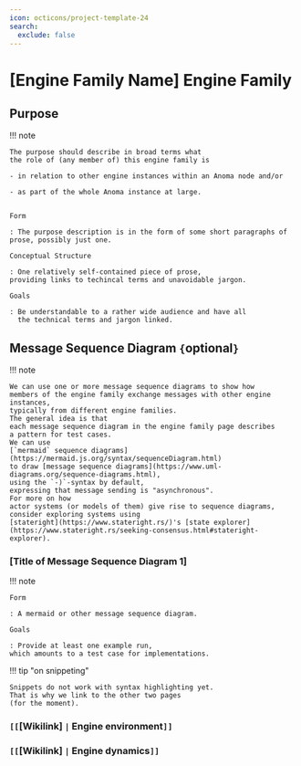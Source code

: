 ```yaml
---
icon: octicons/project-template-24
search:
  exclude: false
---
```


# [Engine Family Name] Engine Family

## Purpose

!!! note

	The purpose should describe in broad terms what
	the role of (any member of) this engine family is

	- in relation to other engine instances within an Anoma node and/or

	- as part of the whole Anoma instance at large.


	Form

	: The purpose description is in the form of some short paragraphs of prose, possibly just one.

	Conceptual Structure

	: One relatively self-contained piece of prose,
	providing links to techincal terms and unavoidable jargon.

    Goals
    
    : Be understandable to a rather wide audience and have all 
      the technical terms and jargon linked.


## Message Sequence Diagram `{`optional`}`

!!! note

	We can use one or more message sequence diagrams to show how
	members of the engine family exchange messages with other engine instances,
	typically from different engine families.
	The general idea is that
	each message sequence diagram in the engine family page describes
	a pattern for test cases.
	We can use
    [`mermaid` sequence diagrams](https://mermaid.js.org/syntax/sequenceDiagram.html)
    to draw [message sequence diagrams](https://www.uml-diagrams.org/sequence-diagrams.html),
    using the `-)`-syntax by default,
    expressing that message sending is "asynchronous".
	For more on how
    actor systems (or models of them) give rise to sequence diagrams,
    consider exploring systems using
	[stateright](https://www.stateright.rs/)'s [state explorer](https://www.stateright.rs/seeking-consensus.html#stateright-explorer).


### [Title of Message Sequence Diagram 1]


!!! note


    Form

    : A mermaid or other message sequence diagram.

    Goals
    
    : Provide at least one example run, 
    which amounts to a test case for implementations.


!!! tip "on snippeting"

    Snippets do not work with syntax highlighting yet.
    That is why we link to the other two pages
    (for the moment).


### `[[`[Wikilink] `|` Engine environment`]]`

### `[[`[Wikilink] `|` Engine dynamics`]]`

